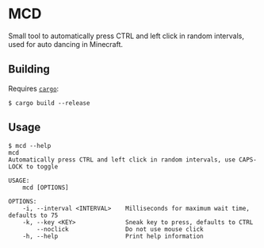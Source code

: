 # MCD
Small tool to automatically press CTRL and left click in random intervals, used for auto dancing in Minecraft.

## Building
Requires [`cargo`](https://www.rust-lang.org/):
```
$ cargo build --release
```

## Usage
```
$ mcd --help
mcd
Automatically press CTRL and left click in random intervals, use CAPS-LOCK to toggle

USAGE:
    mcd [OPTIONS]

OPTIONS:
    -i, --interval <INTERVAL>    Milliseconds for maximum wait time, defaults to 75
    -k, --key <KEY>              Sneak key to press, defaults to CTRL
        --noclick                Do not use mouse click
    -h, --help                   Print help information
```

